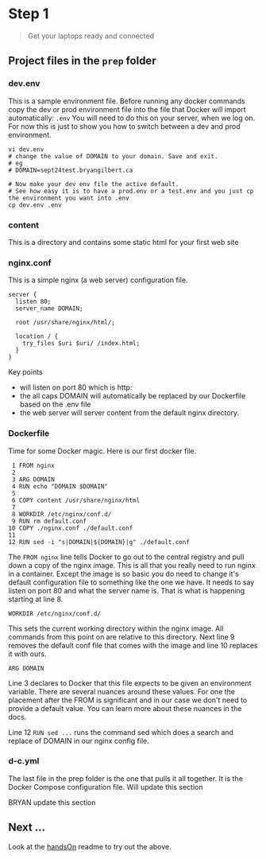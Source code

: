 # Step 1 
> Get your laptops ready and connected

## Project files in the ```prep``` folder
  
### dev.env

This is a sample environment file. Before running any docker commands copy the dev or prod environment file
into the file that Docker will import automatically: ```.env```  You will need to do this on your server, when we log on. 
For now this is just to show you how to switch between a dev and prod environment.

    vi dev.env
    # change the value of DOMAIN to your domain. Save and exit.
    # eg
    # DOMAIN=sept24test.bryangilbert.ca

    # Now make your dev env file the active default. 
    # See how easy it is to have a prod.env or a test.env and you just cp the environment you want into .env
    cp dev.env .env


### content
This is a directory and contains some static html for your first web site

### nginx.conf

This is a simple nginx (a web server) configuration file. 
``` 
server {
  listen 80;
  server_name DOMAIN;

  root /usr/share/nginx/html/;

  location / {
    try_files $uri $uri/ /index.html;
  }
}
```

Key points
 - will listen on port 80 which is http:
 - the all caps DOMAIN will automatically be replaced by our Dockerfile based on the .env file
 - the web server will server content from the default nginx directory.


### Dockerfile

Time for some Docker magic.   Here is our first docker file.
```
 1 FROM nginx
 2
 3 ARG DOMAIN
 4 RUN echo "DOMAIN $DOMAIN"
 5
 6 COPY content /usr/share/nginx/html
 7 
 8 WORKDIR /etc/nginx/conf.d/
 9 RUN rm default.conf
10 COPY ./nginx.conf ./default.conf
11
12 RUN sed -i "s|DOMAIN|${DOMAIN}|g" ./default.conf

```

The ```FROM nginx``` line tells Docker to go out to the central registry and pull down a copy of the nginx image. This is all
that you really need to run nginx in a container.  Except the image is so basic you do need to change it's default configuration
file to something like the one we have.  It needs to say listen on port 80 and what the server name is.  That is what
is happening starting at line 8. 

```
WORKDIR /etc/nginx/conf.d/ 
```
This sets the current working directory within the nginx image.  All commands from this point on are relative to this directory.
Next line 9 removes the default conf file that comes with the image and line 10 replaces it with ours.

```
ARG DOMAIN
```
Line 3 declares to Docker that this file expects to be given an environment variable. There are several nuances around these
values.  For one the placement after the FROM is significant and in our case we don't need to provide a default value.
You can learn more about these nuances in the docs.

Line 12 ```RUN sed ...``` runs the command sed which does a search and replace of DOMAIN in our nginx config file.


### d-c.yml
The last file in the prep folder is the one that pulls it all together. It is the Docker Compose configuration file.
Will update this section

BRYAN update this section

## Next ...
Look at the [handsOn](handsOn.md) readme to try out the above. 

